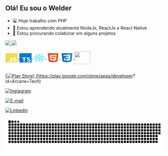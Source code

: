 ## Olá! Eu sou  o Welder

- 💻 Hoje trabalho com  PHP
- 🌱 Estou aprendendo atualmente NodeJs, ReactJs e React Native
- 💞️  Estou procurando colaborar em alguns projetos 

<div>
  <a href="https://github.com/welderfernandes">
  <img height="180em" src="https://github-readme-stats.vercel.app/api?username=welderfernandes&show_icons=true&theme=dracula&include_all_commits=true&count_private=true"/>
  <img height="180em" src="https://github-readme-stats.vercel.app/api/top-langs/?username=welderfernandes&layout=compact&langs_count=7&theme=dracula"/>
</div>
<div style="display: inline_block"><br>
  <img align="center"  height="30" width="40" src="https://raw.githubusercontent.com/devicons/devicon/master/icons/javascript/javascript-plain.svg">
  <img align="center"  height="30" width="40" src="https://raw.githubusercontent.com/devicons/devicon/master/icons/typescript/typescript-plain.svg">
  <img align="center"  height="30" width="40" src="https://raw.githubusercontent.com/devicons/devicon/master/icons/react/react-original.svg">
  <img align="center"  height="30" width="40" src="https://raw.githubusercontent.com/devicons/devicon/master/icons/html5/html5-original.svg">
  <img align="center"  height="30" width="40" src="https://raw.githubusercontent.com/devicons/devicon/master/icons/css3/css3-original.svg">
  <img align="center"  height="40" width="50" src="https://cdn.jsdelivr.net/gh/devicons/devicon/icons/php/php-plain.svg">
  
</div>

  
  ##
 
<div> 

[![Play Store](https://img.shields.io/badge/Google_Play-414141?style=for-the-badge&logo=google-play&logoColor=white)]
  (https://play.google.com/store/apps/developer? id=Arcane+Tech)

[![Instagram](https://img.shields.io/badge/-Instagram-%23E4405F?style=for-the-badge&logo=instagram&logoColor=white)](https://instagram.com/weldernfernandes)

[![E-mail](https://img.shields.io/badge/-Gmail-%23333?style=for-the-badge&logo=gmail&logoColor=white)](mailto:welderx3@gmail.com)

[![Linkedin](https://img.shields.io/badge/-LinkedIn-%230077B5?style=for-the-badge&logo=linkedin&logoColor=white)](https://www.linkedin.com/in/welder-n-fernandes)
  

  ![Snake animation](https://github.com/welderfernandes/welderfernandes/blob/output/github-contribution-grid-snake.svg)
 
</div>

